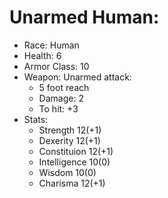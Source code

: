 # Unarmed Human:

 * Race: Human
 * Health: 6
 * Armor Class: 10
 * Weapon: Unarmed attack:
    - 5 foot reach
    - Damage: 2
    - To hit: +3
 * Stats:
    - Strength 12(+1)
    - Dexerity 12(+1)
    - Constituion 12(+1)
    - Intelligence 10(0)
    - Wisdom 10(0)
    - Charisma 12(+1)